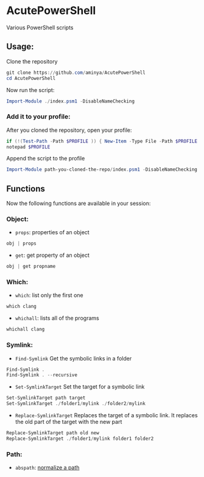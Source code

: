 # AcutePowerShell
 Various PowerShell scripts


## Usage:
Clone the repository
```ps1
git clone https://github.com/aminya/AcutePowerShell
cd AcutePowerShell
```

Now run the script:
```ps1
Import-Module ./index.psm1 -DisableNameChecking
```

### Add it to your profile:
After you cloned the repository, open your profile:
```ps1
if (!(Test-Path -Path $PROFILE )) { New-Item -Type File -Path $PROFILE -Force }
notepad $PROFILE
```

Append the script to the profile
```ps1
Import-Module path-you-cloned-the-repo/index.psm1 -DisableNameChecking
```

## Functions
Now the following functions are available in your session:


### Object:
- `props`:
properties of an object
```ps1
obj | props
```

- `get`:
get property of an object
```ps1
obj | get propname
```

### Which:

- `which`:
list only the first one
```ps1
which clang
```

- `whichall`:
lists all of the programs
```ps1
whichall clang
```

### Symlink:

- `Find-Symlink`
Get the symbolic links in a folder
```ps1
Find-Symlink .
Find-Symlink . --recursive
```

- `Set-SymlinkTarget`
Set the target for a symbolic link
```ps1
Set-SymlinkTarget path target
Set-SymlinkTarget ./folder1/mylink ./folder2/mylink
```

- `Replace-SymlinkTarget`
Replaces the target of a symbolic link. It replaces the old part of the target with the new part
```ps1
Replace-SymlinkTarget path old new
Replace-SymlinkTarget ./folder1/mylink folder1 folder2
```

### Path:

- `abspath`:
[normalize a path](https://stackoverflow.com/questions/495618/how-to-normalize-a-path-in-powershell)
